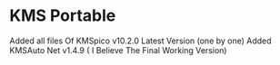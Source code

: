 # KMS Portable

Added all files Of KMSpico v10.2.0 Latest Version (one by one)
Added KMSAuto Net v1.4.9 ( I Believe The Final Working Version)
